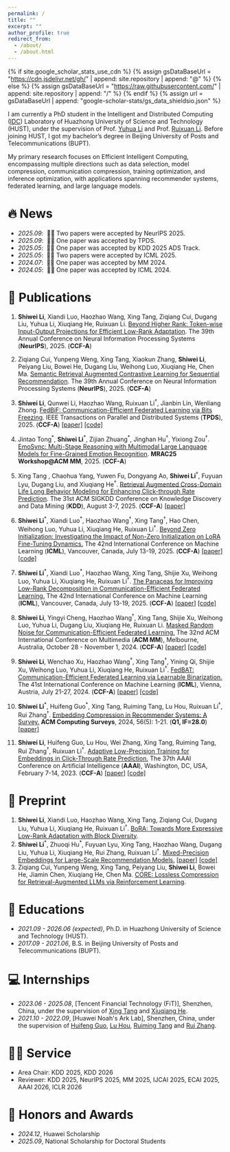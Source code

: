 ```yaml
---
permalink: /
title: ""
excerpt: ""
author_profile: true
redirect_from: 
  - /about/
  - /about.html
---
```


{% if site.google_scholar_stats_use_cdn %}
{% assign gsDataBaseUrl = "https://cdn.jsdelivr.net/gh/" | append: site.repository | append: "@" %}
{% else %}
{% assign gsDataBaseUrl = "https://raw.githubusercontent.com/" | append: site.repository | append: "/" %}
{% endif %}
{% assign url = gsDataBaseUrl | append: "google-scholar-stats/gs_data_shieldsio.json" %}

<span class='anchor' id='about-me'></span>

I am currently a PhD student in the Intelligent and Distributed Computing ([IDC](https://idc.hust.edu.cn/index.htm)) Laboratory of Huazhong University of Science and Technology (HUST), 
under the supervision of Prof. [Yuhua Li](https://idc.hust.edu.cn/yhli/index.html) and Prof. [Ruixuan Li](https://idc.hust.edu.cn/rxli/index.htm). 
Before joining HUST, I got my bachelor’s degree in Beijing University of Posts and Telecommunications (BUPT).

My primary research focuses on Efficient Intelligent Computing, encompassing multiple directions such as data selection, model compression, communication compression, training optimization, and inference optimization, with applications spanning recommender systems, federated learning, and large language models.

# 🔥 News
- *2025.09*: &nbsp;🎉🎉 Two papers were accepted by NeurIPS 2025.
- *2025.09*: &nbsp;🎉🎉 One paper was accepted by TPDS.
- *2025.05*: &nbsp;🎉🎉 One paper was accepted by KDD 2025 ADS Track.
- *2025.05*: &nbsp;🎉🎉 Two papers were accepted by ICML 2025.
- *2024.07*: &nbsp;🎉🎉 One paper was accepted by MM 2024.
- *2024.05*: &nbsp;🎉🎉 One paper was accepted by ICML 2024. 

# 📃 Publications 

1. **Shiwei Li**, Xiandi Luo, Haozhao Wang, Xing Tang, Ziqiang Cui, Dugang Liu, Yuhua Li, Xiuqiang He, Ruixuan Li. <u>Beyond Higher Rank: Token-wise Input-Output Projections for Efficient Low-Rank Adaptation</u>. The 39th Annual Conference on Neural Information Processing Systems (**NeurIPS**), 2025. (**CCF-A**)

1. Ziqiang Cui, Yunpeng Weng, Xing Tang, Xiaokun Zhang, **Shiwei Li**, Peiyang Liu, Bowei He, Dugang Liu, Weihong Luo, Xiuqiang He, Chen Ma. <u>Semantic Retrieval Augmented Contrastive Learning for Sequential Recommendation</u>. The 39th Annual Conference on Neural Information Processing Systems (**NeurIPS**), 2025. (**CCF-A**)

1. **Shiwei Li**, Qunwei Li, Haozhao Wang, Ruixuan Li<sup>†</sup>, Jianbin Lin, Wenliang Zhong. <u>FedBiF: Communication-Efficient Federated Learning via Bits Freezing</u>. IEEE Transactions on Parallel and Distributed Systems (**TPDS**), 2025. (**CCF-A**) [[paper]](https://arxiv.org/abs/2509.10161) [[code]](https://github.com/Leopold1423/fedbif-tpds25)


1. Jintao Tong<sup>\*</sup>, **Shiwei Li**<sup>\*</sup>, Zijian Zhuang<sup>\*</sup>, Jinghan Hu<sup>†</sup>, Yixiong Zou<sup>†</sup>. <u>EmoSync: Multi-Stage Reasoning with Multimodal Large Language Models for Fine-Grained Emotion Recognition</u>. **MRAC25 Workshop@ACM MM**, 2025. (**CCF-A**)
1. Xing Tang , Chaohua Yang, Yuwen Fu, Dongyang Ao, **Shiwei Li**<sup>†</sup>, Fuyuan Lyu, Dugang Liu, and Xiuqiang He<sup>†</sup>. <u>Retrieval Augmented Cross-Domain Life Long Behavior Modeling for Enhancing Click-through Rate Prediction</u>. The 31st ACM SIGKDD Conference on Knowledge Discovery and Data Mining (**KDD**), August 3-7, 2025. (**CCF-A**) [[paper]](https://dl.acm.org/doi/10.1145/3711896.3737261)


1. **Shiwei Li**<sup>\*</sup>, Xiandi Luo<sup>\*</sup>, Haozhao Wang<sup>†</sup>, Xing Tang<sup>†</sup>, Hao Chen, Weihong Luo, Yuhua Li, Xiuqiang He, Ruixuan Li<sup>†</sup>. <u>Beyond Zero Initialization: Investigating the Impact of Non-Zero Initialization on LoRA Fine-Tuning Dynamics.</u> The 42nd International Conference on Machine Learning (**ICML**), Vancouver, Canada, July 13-19, 2025. (**CCF-A**) [[paper]](https://arxiv.org/abs/2505.23194) [[code]](https://github.com/Leopold1423/non_zero_lora-icml25)
1. **Shiwei Li**<sup>\*</sup>, Xiandi Luo<sup>\*</sup>, Haozhao Wang, Xing Tang, Shijie Xu, Weihong Luo, Yuhua Li, Xiuqiang He, Ruixuan Li<sup>†</sup>. <u>The Panaceas for Improving Low-Rank Decomposition in Communication-Efficient Federated Learning.</u> The 42nd International Conference on Machine Learning (**ICML**), Vancouver, Canada, July 13-19, 2025. (**CCF-A**) [[paper]](https://arxiv.org/abs/2505.23176) [[code]](https://github.com/Leopold1423/fedmud-icml25)
1. **Shiwei Li**, Yingyi Cheng, Haozhao Wang<sup>†</sup>, Xing Tang, Shijie Xu, Weihong Luo, Yuhua Li, Dugang Liu, Xiuqiang He, Ruixuan Li. <u>Masked Random Noise for Communication-Efficient Federated Learning.</u> The 32nd ACM International Conference on Multimedia (**ACM MM**), Melbourne, Australia, October 28 - November 1, 2024. (**CCF-A**) [[paper]](https://arxiv.org/abs/2408.03220) [[code]](https://github.com/Leopold1423/fedmrn-mm24)
1. **Shiwei Li**, Wenchao Xu, Haozhao Wang<sup>†</sup>, Xing Tang<sup>†</sup>, Yining Qi, Shijie Xu, Weihong Luo, Yuhua Li, Xiuqiang He, Ruixuan Li<sup>†</sup>. <u>FedBAT: Communication-Efficient Federated Learning via Learnable Binarization.</u> The 41st International Conference on Machine Learning (**ICML**), Vienna, Austria, July 21-27, 2024. (**CCF-A**) [[paper]](https://arxiv.org/abs/2408.03215) [[code]](https://github.com/Leopold1423/fedbat-icml24)
2. **Shiwei Li**<sup>\*</sup>, Huifeng Guo<sup>\*</sup>, Xing Tang, Ruiming Tang, Lu Hou, Ruixuan Li<sup>†</sup>, Rui Zhang<sup>†</sup>. <u>Embedding Compression in Recommender Systems: A Survey.</u> **ACM Computing Surveys**, 2024, 56(5): 1-21. (**Q1, IF=28.0**) [[paper]](https://arxiv.org/abs/2408.02304) 
3. **Shiwei Li**, Huifeng Guo, Lu Hou, Wei Zhang, Xing Tang, Ruiming Tang, Rui Zhang<sup>†</sup>, Ruixuan Li<sup>†</sup>. <u>Adaptive Low-Precision Training for Embeddings in Click-Through Rate Prediction.</u> The 37th AAAI Conference on Artificial Intelligence (**AAAI**), Washington, DC, USA, February 7-14, 2023. (**CCF-A**) [[paper]](https://arxiv.org/abs/2212.05735) [[code]](https://github.com/Leopold1423/alpt-aaai23)

# 📝 Preprint 
1. **Shiwei Li**, Xiandi Luo, Haozhao Wang, Xing Tang, Ziqiang Cui, Dugang Liu, Yuhua Li, Xiuqiang He, Ruixuan Li<sup>†</sup>. <u>BoRA: Towards More Expressive Low-Rank Adaptation with Block Diversity</u>. 
2. **Shiwei Li**<sup>\*</sup>, Zhuoqi Hu<sup>\*</sup>, Fuyuan Lyu, Xing Tang, Haozhao Wang, Dugang Liu, Yuhua Li, Xiuqiang He, Rui Zhang, Ruixuan Li<sup>†</sup>. <u>Mixed-Precision Embeddings for Large-Scale Recommendation Models.</u> [[paper]](https://arxiv.org/abs/2409.20305) [[code]](https://github.com/Leopold1423/mpe)
3. Ziqiang Cui, Yunpeng Weng, Xing Tang, Peiyang Liu, **Shiwei Li**, Bowei He, Jiamin Chen, Xiuqiang He, Chen Ma. <u>CORE: Lossless Compression for Retrieval-Augmented LLMs via Reinforcement Learning</u>.

<!-- 
# 📖 Educations
- *2021.09 - 2026.06 (expected)*, Ph.D. in Computer Application Technology, Huazhong University of Science and Technology (HUST).
- *2017.09 - 2021.06*, B.S. in Electronic Information Science and Technology, Beijing University of Posts and Telecommunications (BUPT). 
 -->

# 📖 Educations
- *2021.09 - 2026.06 (expected)*, Ph.D. in Huazhong University of Science and Technology (HUST).
- *2017.09 - 2021.06*, B.S. in Beijing University of Posts and Telecommunications (BUPT).

# 💻 Internships
- *2023.06 - 2025.08*, [Tencent Financial Technology (FiT)], Shenzhen, China, under the supervision of [Xing Tang](https://xingt-tang.github.io/) and [Xiuqiang He](https://he-Xiuqiang.github.io/).
- *2021.10 - 2022.09*, [Huawei Noah's Ark Lab], Shenzhen, China, under the supervision of [Huifeng Guo](https://scholar.google.com/citations?user=jlBcPn8AAAAJ&hl=zh-CN), [Lu Hou](https://houlu369.github.io/), [Ruiming Tang](https://scholar.google.com/citations?user=fUtHww0AAAAJ&hl=zh-CN) and [Rui Zhang](https://www.ruizhang.info/). 
  
# 👨‍💻 Service
- Area Chair: KDD 2025, KDD 2026
- Reviewer: KDD 2025, NeurIPS 2025, MM 2025, IJCAI 2025, ECAI 2025, AAAI 2026, ICLR 2026

# 🥇 Honors and Awards
- *2024.12*, Huawei Scholarship
- *2025.09*, National Scholarship for Doctoral Students